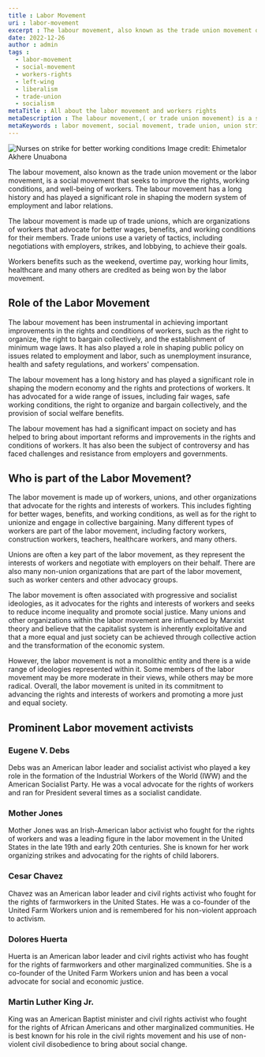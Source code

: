 ```yaml
---
title : Labor Movement
uri : labor-movement
excerpt : The labour movement, also known as the trade union movement or the labor movement, is a social movement that seeks to improve the rights, working conditions, and well-being of workers.
date: 2022-12-26
author : admin
tags : 
  - labor-movement
  - social-movement
  - workers-rights
  - left-wing
  - liberalism
  - trade-union
  - socialism
metaTitle : All about the labor movement and workers rights
metaDescription : The labour movement,( or trade union movement) is a social movement that seeks to improve the rights, working conditions, and well-being of workers.
metaKeywords : labor movement, social movement, trade union, union strike, Eugene V. Debs,  Martin Luther King Jr.
---
```


![Nurses on strike for better working conditions](/assets/img/articles/labor-movement.jpg)
Image credit: Ehimetalor Akhere Unuabona

The labour movement, also known as the trade union movement or the labor movement, is a social movement that seeks to improve the rights, working conditions, and well-being of workers. The labour movement has a long history and has played a significant role in shaping the modern system of employment and labor relations.

The labour movement is made up of trade unions, which are organizations of workers that advocate for better wages, benefits, and working conditions for their members. Trade unions use a variety of tactics, including negotiations with employers, strikes, and lobbying, to achieve their goals.

Workers benefits such as the weekend, overtime pay, working hour limits, healthcare and many others are credited as being won by the labor movement.

## Role of the Labor Movement

The labour movement has been instrumental in achieving important improvements in the rights and conditions of workers, such as the right to organize, the right to bargain collectively, and the establishment of minimum wage laws. It has also played a role in shaping public policy on issues related to employment and labor, such as unemployment insurance, health and safety regulations, and workers' compensation.

The labour movement has a long history and has played a significant role in shaping the modern economy and the rights and protections of workers. It has advocated for a wide range of issues, including fair wages, safe working conditions, the right to organize and bargain collectively, and the provision of social welfare benefits.

The labour movement has had a significant impact on society and has helped to bring about important reforms and improvements in the rights and conditions of workers. It has also been the subject of controversy and has faced challenges and resistance from employers and governments.

## Who is part of the Labor Movement?

The labor movement is made up of workers, unions, and other organizations that advocate for the rights and interests of workers. This includes fighting for better wages, benefits, and working conditions, as well as for the right to unionize and engage in collective bargaining. Many different types of workers are part of the labor movement, including factory workers, construction workers, teachers, healthcare workers, and many others. 

Unions are often a key part of the labor movement, as they represent the interests of workers and negotiate with employers on their behalf. There are also many non-union organizations that are part of the labor movement, such as worker centers and other advocacy groups.

The labor movement is often associated with progressive and socialist ideologies, as it advocates for the rights and interests of workers and seeks to reduce income inequality and promote social justice. Many unions and other organizations within the labor movement are influenced by Marxist theory and believe that the capitalist system is inherently exploitative and that a more equal and just society can be achieved through collective action and the transformation of the economic system.

However, the labor movement is not a monolithic entity and there is a wide range of ideologies represented within it. Some members of the labor movement may be more moderate in their views, while others may be more radical. Overall, the labor movement is united in its commitment to advancing the rights and interests of workers and promoting a more just and equal society.

## Prominent Labor movement activists

### Eugene V. Debs
Debs was an American labor leader and socialist activist who played a key role in the formation of the Industrial Workers of the World (IWW) and the American Socialist Party. He was a vocal advocate for the rights of workers and ran for President several times as a socialist candidate.

### Mother Jones
Mother Jones was an Irish-American labor activist who fought for the rights of workers and was a leading figure in the labor movement in the United States in the late 19th and early 20th centuries. She is known for her work organizing strikes and advocating for the rights of child laborers.

### Cesar Chavez
Chavez was an American labor leader and civil rights activist who fought for the rights of farmworkers in the United States. He was a co-founder of the United Farm Workers union and is remembered for his non-violent approach to activism.

### Dolores Huerta
Huerta is an American labor leader and civil rights activist who has fought for the rights of farmworkers and other marginalized communities. She is a co-founder of the United Farm Workers union and has been a vocal advocate for social and economic justice.

### Martin Luther King Jr.
King was an American Baptist minister and civil rights activist who fought for the rights of African Americans and other marginalized communities. He is best known for his role in the civil rights movement and his use of non-violent civil disobedience to bring about social change.